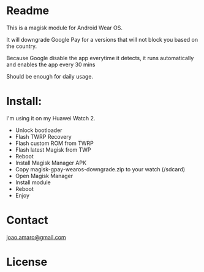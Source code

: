 # Readme

This is a magisk module for Android Wear OS.

It will downgrade Google Pay for a versions that will not block you based on the country.

Because Google disable the app everytime it detects, it runs automatically and enables the app every 30 mins

Should be enough for daily usage.

# Install:

I'm using it on my Huawei Watch 2.

 - Unlock bootloader
 - Flash TWRP Recovery
 - Flash custom ROM from TWRP
 - Flash latest Magisk from TWP
 - Reboot
 - Install Magisk Manager APK
 - Copy magisk-gpay-wearos-downgrade.zip to your watch (/sdcard)
 - Open Magisk Manager
 - Install module 
 - Reboot
 - Enjoy

# Contact
joao.amaro@gmail.com

# License

